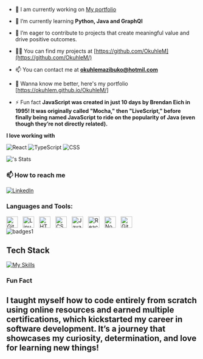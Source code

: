 - 🔭 I am currently working on [My portfolio](#)

- 🌱 I’m currently learning **Python, Java and GraphQl**

- 👯 I’m eager to contribute to projects that create meaningful value and drive positive outcomes.


- 👨‍💻 You can find my projects at [https://github.com/OkuhleM](https://github.com/OkuhleM/)

- 📫 You can contact me at **okuhlemazibuko@hotmil.com**

- 📄 Wanna know me better, here's my portfolio [https://okuhlem.github.io/OkuhleM/]

- ⚡ Fun fact **JavaScript was created in just 10 days by Brendan Eich in 1995! It was originally called "Mocha," then "LiveScript," before finally being named JavaScript to ride on the popularity of Java (even though they’re not directly related).**

**I love working with**

<div display="flex">
  <img src="https://img.shields.io/badge/react-%2320232a.svg?style=for-the-badge&logo=react&logoColor=%2361DAFB" alt="React"/>
  <img src="https://img.shields.io/badge/typescript-%23007ACC.svg?style=for-the-badge&logo=typescript&logoColor=white" alt="TypeScript"/>
  <img src="https://img.shields.io/badge/css3-%231572B6.svg?style=for-the-badge&logo=css3&logoColor=white" alt="CSS"/>
</div>

![<username>'s Stats](https://github-readme-stats.vercel.app/api?username=OkuhleM&theme=vue-dark&show_icons=true&hide_border=true&count_private=true)

### 📫 How to reach me

<div display="flex">
  <a href="https://www.linkedin.com/in/codewithbernard/](https://www.linkedin.com/in/lindokuhle-mazibuko-486420201/">
    <img src="https://img.shields.io/badge/linkedin-%230077B5.svg?style=for-the-badge&logo=linkedin&logoColor=white" alt="LinkedIn"/>
  </a>
 
</div>

<h3 align="left">Languages and Tools:</h3>

<img align="left" alt="Git" width="30px" style="padding-right:10px;" src="https://cdn.jsdelivr.net/gh/devicons/devicon/icons/git/git-original.svg" />
<img align="left" alt="Linux" width="30px" style="padding-right:10px;" src="https://cdn.jsdelivr.net/gh/devicons/devicon/icons/linux/linux-original.svg" />
<img align="left" alt="HTML" width="30px" style="padding-right:10px;" src="https://cdn.jsdelivr.net/gh/devicons/devicon/icons/html5/html5-plain.svg" />
<img align="left" alt="CSS" width="30px" style="padding-right:10px;" src="https://cdn.jsdelivr.net/gh/devicons/devicon/icons/css3/css3-plain.svg" />
<img align="left" alt="JavaScript" width="30px" style="padding-right:10px;" src="https://cdn.jsdelivr.net/gh/devicons/devicon/icons/javascript/javascript-plain.svg" />
<img align="left" alt="React" width="30px" style="padding-right:10px;" src="https://cdn.jsdelivr.net/gh/devicons/devicon/icons/react/react-original.svg" />
<img align="left" alt="NodeJS" width="30px" style="padding-right:10px;" src="https://cdn.jsdelivr.net/gh/devicons/devicon/icons/nodejs/nodejs-original.svg" />
<img align="left" alt="GitHub" width="30px" style="padding-right:10px;" src="https://cdn.jsdelivr.net/gh/devicons/devicon/icons/github/github-original.svg" />
<br />



![badges1](https://dev-to-uploads.s3.amazonaws.com/uploads/articles/6n8fc8zw8pawxveffitx.png)

## Tech Stack

[![My Skills](https://skillicons.dev/icons?i=aws,javascript,azure,react,git,redux,html,css,bootstrap,typescript,mysql,postgresql,mongodb,visualstudio,ubuntu,windows,nodejs,jquery,express,vscode,npm,yarn&perline=3)](https://skillicons.dev)


### Fun Fact

<h2>I taught myself how to code entirely from scratch using online resources and earned multiple certifications, which kickstarted my career in software development. It’s a journey that showcases my curiosity, determination, and love for learning new things!</h2>
